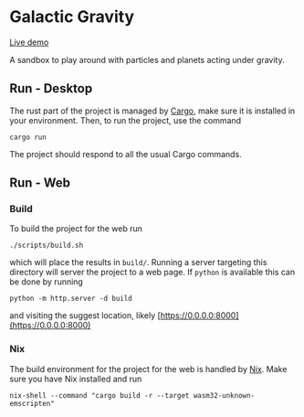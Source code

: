 # Galactic Gravity

[Live demo](https://seanfc.github.io/galactic_gravity/)

A sandbox to play around with particles and planets acting under gravity. 

## Run - Desktop

The rust part of the project is managed by [Cargo](https://doc.rust-lang.org/cargo/), make sure it is installed in your environment.
Then, to run the project, use the command
```
cargo run
```
The project should respond to all the usual Cargo commands.

## Run - Web
### Build

To build the project for the web run
```
./scripts/build.sh
```
which will place the results in `build/`.
Running a server targeting this directory will server the project to a web page. 
If `python` is available this can be done by running
```
python -m http.server -d build
```
and visiting the suggest location, likely [https://0.0.0.0:8000](https://0.0.0.0:8000)

### Nix

The build environment for the project for the web is handled by [Nix](https://nixos.org/). 
Make sure you have Nix installed and run
```
nix-shell --command "cargo build -r --target wasm32-unknown-emscripten"
```
